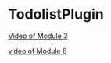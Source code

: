 # TodolistPlugin
[Video of Module 3](https://drive.google.com/file/d/1iWrswROpT_wXYXU1kAbNDV6F9A7forut/view?usp=drive_link)

[video of Module 6](https://drive.google.com/file/d/1OiDG5_woc0pyEn9LEXFY1i5xV1UMZx-n/view?usp=sharing)